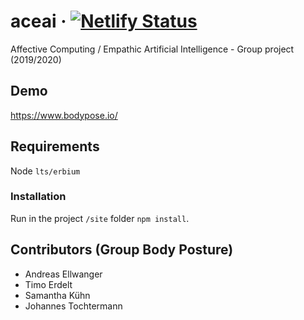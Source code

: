 # aceai &middot; [![Netlify Status](https://api.netlify.com/api/v1/badges/1ff8f8d8-a703-4a1b-b136-1c46467ddcbb/deploy-status)](https://app.netlify.com/sites/aceai/deploys)

Affective Computing / Empathic Artificial Intelligence - Group project (2019/2020)

## Demo

https://www.bodypose.io/

## Requirements

Node `lts/erbium`

### Installation
Run in the project `/site` folder `npm install`.

## Contributors (Group Body Posture)

- Andreas Ellwanger
- Timo Erdelt
- Samantha Kühn
- Johannes Tochtermann
